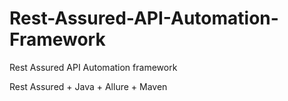 # Rest-Assured-API-Automation-Framework
Rest Assured API Automation framework

Rest Assured + Java + Allure + Maven
